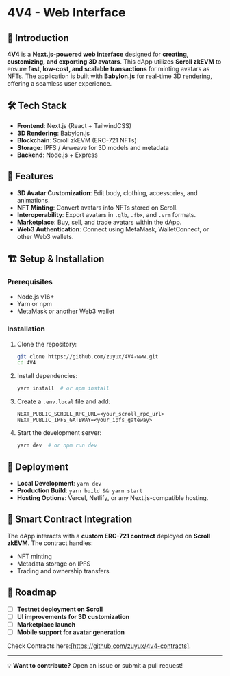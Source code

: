 # 4V4 - Web Interface

## 🚀 Introduction
**4V4** is a **Next.js-powered web interface** designed for **creating, customizing, and exporting 3D avatars**. This dApp utilizes **Scroll zkEVM** to ensure **fast, low-cost, and scalable transactions** for minting avatars as NFTs. The application is built with **Babylon.js** for real-time 3D rendering, offering a seamless user experience.

## 🛠 Tech Stack
- **Frontend**: Next.js (React + TailwindCSS)
- **3D Rendering**: Babylon.js
- **Blockchain**: Scroll zkEVM (ERC-721 NFTs)
- **Storage**: IPFS / Arweave for 3D models and metadata
- **Backend**: Node.js + Express

## 🎨 Features
- **3D Avatar Customization**: Edit body, clothing, accessories, and animations.
- **NFT Minting**: Convert avatars into NFTs stored on Scroll.
- **Interoperability**: Export avatars in `.glb`, `.fbx`, and `.vrm` formats.
- **Marketplace**: Buy, sell, and trade avatars within the dApp.
- **Web3 Authentication**: Connect using MetaMask, WalletConnect, or other Web3 wallets.

## 🏗 Setup & Installation
### Prerequisites
- Node.js v16+
- Yarn or npm
- MetaMask or another Web3 wallet

### Installation
1. Clone the repository:
   ```sh
   git clone https://github.com/zuyux/4V4-www.git
   cd 4V4
   ```
2. Install dependencies:
   ```sh
   yarn install  # or npm install
   ```
3. Create a `.env.local` file and add:
   ```env
   NEXT_PUBLIC_SCROLL_RPC_URL=<your_scroll_rpc_url>
   NEXT_PUBLIC_IPFS_GATEWAY=<your_ipfs_gateway>
   ```
4. Start the development server:
   ```sh
   yarn dev  # or npm run dev
   ```

## 🔗 Deployment
- **Local Development**: `yarn dev`
- **Production Build**: `yarn build && yarn start`
- **Hosting Options**: Vercel, Netlify, or any Next.js-compatible hosting.

## 📜 Smart Contract Integration
The dApp interacts with a **custom ERC-721 contract** deployed on **Scroll zkEVM**. The contract handles:
- NFT minting
- Metadata storage on IPFS
- Trading and ownership transfers

## 📌 Roadmap
- [ ] **Testnet deployment on Scroll**
- [ ] **UI improvements for 3D customization**
- [ ] **Marketplace launch**
- [ ] **Mobile support for avatar generation**

Check Contracts here:[https://github.com/zuyux/4v4-contracts].

---
💡 **Want to contribute?** Open an issue or submit a pull request!

